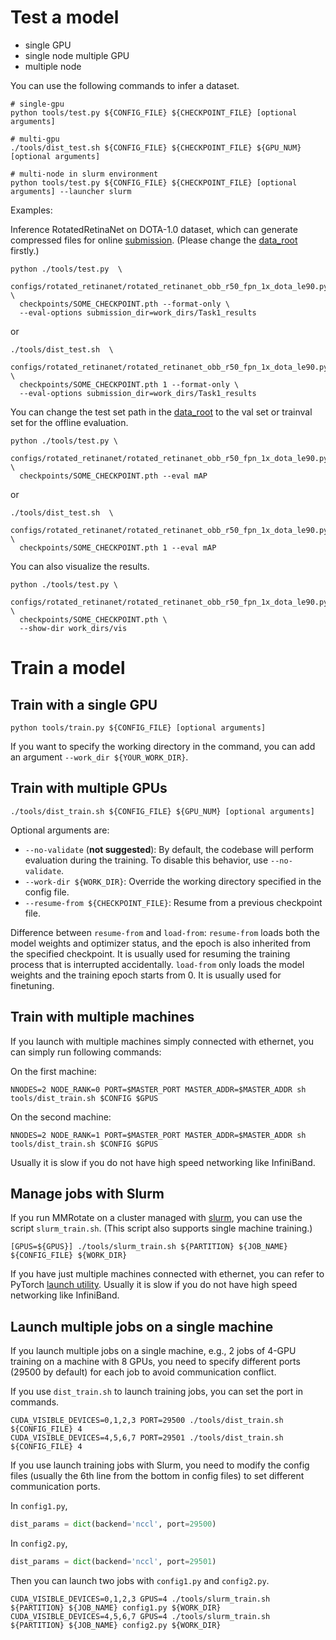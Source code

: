# Test a model

- single GPU
- single node multiple GPU
- multiple node

You can use the following commands to infer a dataset.

```shell
# single-gpu
python tools/test.py ${CONFIG_FILE} ${CHECKPOINT_FILE} [optional arguments]

# multi-gpu
./tools/dist_test.sh ${CONFIG_FILE} ${CHECKPOINT_FILE} ${GPU_NUM} [optional arguments]

# multi-node in slurm environment
python tools/test.py ${CONFIG_FILE} ${CHECKPOINT_FILE} [optional arguments] --launcher slurm
```

Examples:

Inference RotatedRetinaNet on DOTA-1.0 dataset, which can generate compressed files for online [submission](https://captain-whu.github.io/DOTA/evaluation.html). (Please change the [data_root](https://github.com/open-mmlab/mmrotate/tree/main/configs/_base_/datasets/dotav1.py) firstly.)

```shell
python ./tools/test.py  \
  configs/rotated_retinanet/rotated_retinanet_obb_r50_fpn_1x_dota_le90.py \
  checkpoints/SOME_CHECKPOINT.pth --format-only \
  --eval-options submission_dir=work_dirs/Task1_results
```

or

```shell
./tools/dist_test.sh  \
  configs/rotated_retinanet/rotated_retinanet_obb_r50_fpn_1x_dota_le90.py \
  checkpoints/SOME_CHECKPOINT.pth 1 --format-only \
  --eval-options submission_dir=work_dirs/Task1_results
```

You can change the test set path in the [data_root](https://github.com/open-mmlab/mmrotate/tree/main/configs/_base_/datasets/dotav1.py) to the val set or trainval set for the offline evaluation.

```shell
python ./tools/test.py \
  configs/rotated_retinanet/rotated_retinanet_obb_r50_fpn_1x_dota_le90.py \
  checkpoints/SOME_CHECKPOINT.pth --eval mAP
```

or

```shell
./tools/dist_test.sh  \
  configs/rotated_retinanet/rotated_retinanet_obb_r50_fpn_1x_dota_le90.py \
  checkpoints/SOME_CHECKPOINT.pth 1 --eval mAP
```

You can also visualize the results.

```shell
python ./tools/test.py \
  configs/rotated_retinanet/rotated_retinanet_obb_r50_fpn_1x_dota_le90.py \
  checkpoints/SOME_CHECKPOINT.pth \
  --show-dir work_dirs/vis
```

# Train a model

## Train with a single GPU

```shell
python tools/train.py ${CONFIG_FILE} [optional arguments]
```

If you want to specify the working directory in the command, you can add an argument `--work_dir ${YOUR_WORK_DIR}`.

## Train with multiple GPUs

```shell
./tools/dist_train.sh ${CONFIG_FILE} ${GPU_NUM} [optional arguments]
```

Optional arguments are:

- `--no-validate` (**not suggested**): By default, the codebase will perform evaluation during the training. To disable this behavior, use `--no-validate`.
- `--work-dir ${WORK_DIR}`: Override the working directory specified in the config file.
- `--resume-from ${CHECKPOINT_FILE}`: Resume from a previous checkpoint file.

Difference between `resume-from` and `load-from`:
`resume-from` loads both the model weights and optimizer status, and the epoch is also inherited from the specified checkpoint. It is usually used for resuming the training process that is interrupted accidentally.
`load-from` only loads the model weights and the training epoch starts from 0. It is usually used for finetuning.

## Train with multiple machines

If you launch with multiple machines simply connected with ethernet, you can simply run following commands:

On the first machine:

```shell
NNODES=2 NODE_RANK=0 PORT=$MASTER_PORT MASTER_ADDR=$MASTER_ADDR sh tools/dist_train.sh $CONFIG $GPUS
```

On the second machine:

```shell
NNODES=2 NODE_RANK=1 PORT=$MASTER_PORT MASTER_ADDR=$MASTER_ADDR sh tools/dist_train.sh $CONFIG $GPUS
```

Usually it is slow if you do not have high speed networking like InfiniBand.

## Manage jobs with Slurm

If you run MMRotate on a cluster managed with [slurm](https://slurm.schedmd.com/), you can use the script `slurm_train.sh`. (This script also supports single machine training.)

```shell
[GPUS=${GPUS}] ./tools/slurm_train.sh ${PARTITION} ${JOB_NAME} ${CONFIG_FILE} ${WORK_DIR}
```

If you have just multiple machines connected with ethernet, you can refer to
PyTorch [launch utility](https://pytorch.org/docs/stable/distributed_deprecated.html#launch-utility).
Usually it is slow if you do not have high speed networking like InfiniBand.

## Launch multiple jobs on a single machine

If you launch multiple jobs on a single machine, e.g., 2 jobs of 4-GPU training on a machine with 8 GPUs,
you need to specify different ports (29500 by default) for each job to avoid communication conflict.

If you use `dist_train.sh` to launch training jobs, you can set the port in commands.

```shell
CUDA_VISIBLE_DEVICES=0,1,2,3 PORT=29500 ./tools/dist_train.sh ${CONFIG_FILE} 4
CUDA_VISIBLE_DEVICES=4,5,6,7 PORT=29501 ./tools/dist_train.sh ${CONFIG_FILE} 4
```

If you use launch training jobs with Slurm, you need to modify the config files (usually the 6th line from the bottom in config files) to set different communication ports.

In `config1.py`,

```python
dist_params = dict(backend='nccl', port=29500)
```

In `config2.py`,

```python
dist_params = dict(backend='nccl', port=29501)
```

Then you can launch two jobs with `config1.py` and `config2.py`.

```shell
CUDA_VISIBLE_DEVICES=0,1,2,3 GPUS=4 ./tools/slurm_train.sh ${PARTITION} ${JOB_NAME} config1.py ${WORK_DIR}
CUDA_VISIBLE_DEVICES=4,5,6,7 GPUS=4 ./tools/slurm_train.sh ${PARTITION} ${JOB_NAME} config2.py ${WORK_DIR}
```
